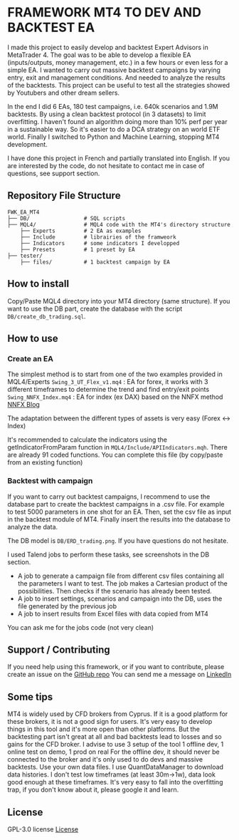 # FRAMEWORK MT4 TO DEV AND BACKTEST EA

I made this project to easily develop and backtest Expert Advisors in MetaTrader 4.
The goal was to be able to develop a flexible EA (inputs/outputs, money management, etc.) in a few hours or even less for a simple EA. I wanted to carry out massive backtest campaigns by varying entry, exit and management conditions. And needed to analyze the results of the backtests.
This project can be useful to test all the strategies showed by Youtubers and other dream sellers.

In the end I did 6 EAs, 180 test campaigns, i.e. 640k scenarios and 1.9M backtests. By using a clean backtest protocol (in 3 datasets) to limit overfitting. I haven't found an algorithm doing more than 10% perf per year in a sustainable way. So it's easier to do a DCA strategy on an world ETF world. 
Finally I switched to Python and Machine Learning, stopping MT4 development.

I have done this project in French and partially translated into English. If you are interested by the code, do not hesitate to contact me in case of questions, see support section.

## Repository File Structure

    FWK_EA_MT4
    ├── DB/          		# SQL scripts 
    ├── MQL4/       		# MQL4 code with the MT4's directory structure
        ├── Experts         # 2 EA as examples 
        ├── Include         # librairies of the framweork
        ├── Indicators      # some indicators I developped
        ├── Presets         # 1 preset by EA 
    ├── tester/       		
        ├── files/       	# 1 backtest campaign by EA

## How to install

Copy/Paste MQL4 directory into your MT4 directory (same structure).
If you want to use the DB part, create the database with the script `DB/create_db_trading.sql`. 

## How to use

### Create an EA

The simplest method is to start from one of the two examples provided in MQL4/Experts
`Swing_3_UT_Flex_v1.mq4` : EA for forex, it works with 3 different timeframes to determine the trend and find entry/exit points
`Swing_NNFX_Index.mq4` : EA for index (ex DAX) based on the NNFX method [NNFX Blog](https://nononsenseforex.com/)

The adaptation between the different types of assets is very easy (Forex <-> Index)

It's recommended to calculate the indicators using the getIndicatorFromParam function in `MQL4/Include/APIIndicators.mqh`. There are already  91 coded functions.   You can complete this file (by copy/paste from an existing function)

### Backtest with campaign

If you want to carry out backtest campaigns,  I recommend to use the database part to create the backtest campaigns in a .csv file. For example to test 5000 parameters in one shot for an EA. Then, set the csv file as input in the backtest module of MT4. Finally insert the results into the database to analyze the data.

The DB model is `DB/ERD_trading.png`. If you have questions do not hesitate.

I used Talend jobs to perform these tasks, see screenshots in the DB section.
* A job to generate a campaign file from different csv files containing all the parameters I want to test. The job makes a Cartesian product of the possibilities. Then checks if the scenario has already been tested.
* A job to insert settings, scenarios and campaign into the DB, uses the file generated by the previous job
* A job to insert results from Excel files with data copied from MT4

You can ask me for the jobs code (not very clean)

## Support / Contributing

If you need help using this framework, or if you want to contribute, please create an issue on the <a href="https://github.com/BenoitDurandIndep/FWK_EA_MT4/issues" target="_blank">GitHub repo</a>
You can send me a message on <a href="https://www.linkedin.com/in/bdu8784/" target="_blank">LinkedIn</a>

## Some tips

MT4 is widely used by CFD brokers from Cyprus. If it is a good platform for these brokers, it is not a good sign for users. It's very easy to develop things in this tool and it's more open than other platforms. But the backtesting part isn't great at all and bad backtests lead to losses and so gains for the CFD broker.
I advise to use 3 setup of the tool 1 offline dev, 1 online test on demo, 1 prod on real
For the offline dev, it should never be connected to the broker and it's only used to do devs and massive backtests.
Use your own data files. I use QuantDataManager to download data histories. I don't test low timeframes (at least 30m->1w), data look good enough at these timeframes.
It's very easy to fall into the overfitting trap, if you don't know about it, please google it and learn.

## License

GPL-3.0 license [License](https://github.com/BenoitDurandIndep/Fwk_EA_MT4/blob/main/LICENSE)